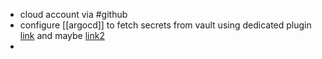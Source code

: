 - cloud account via #github
- configure [[argocd]] to fetch secrets from vault using dedicated plugin [link](https://argocd-vault-plugin.readthedocs.io/en/stable/) and maybe [link2](https://scribe.citizen4.eu/argocd-secret-management-with-argocd-vault-plugin-539f104aff05)
-